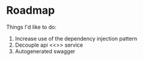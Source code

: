 # Roadmap

Things I'd like to do:
1. Increase use of the dependency injection pattern
2. Decouple api <<>> service
3. Autogenerated swagger
